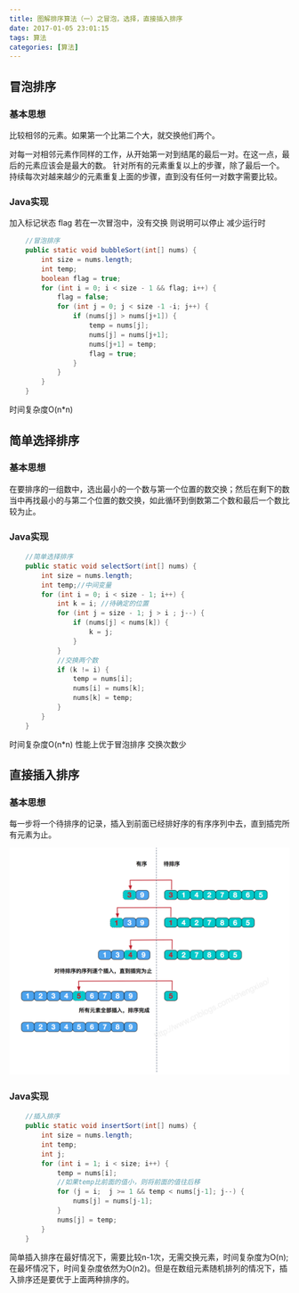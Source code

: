 ```yaml
---
title: 图解排序算法（一）之冒泡，选择，直接插入排序  
date: 2017-01-05 23:01:15
tags: 算法
categories: [算法]
---
```



## 冒泡排序

### 基本思想

比较相邻的元素。如果第一个比第二个大，就交换他们两个。

对每一对相邻元素作同样的工作，从开始第一对到结尾的最后一对。在这一点，最后的元素应该会是最大的数。 针对所有的元素重复以上的步骤，除了最后一个。持续每次对越来越少的元素重复上面的步骤，直到没有任何一对数字需要比较。

### Java实现

加入标记状态 flag 若在一次冒泡中，没有交换 则说明可以停止 减少运行时

```java
    //冒泡排序
    public static void bubbleSort(int[] nums) {
        int size = nums.length;
        int temp;
        boolean flag = true;
        for (int i = 0; i < size - 1 && flag; i++) {
            flag = false;
            for (int j = 0; j < size -1 -i; j++) {
                if (nums[j] > nums[j+1]) {
                    temp = nums[j];
                    nums[j] = nums[j+1];
                    nums[j+1] = temp;
                    flag = true;
                }
            }
        }
    }
```

时间复杂度O(n*n)

<!--more-->

## 简单选择排序

### 基本思想

在要排序的一组数中，选出最小的一个数与第一个位置的数交换；然后在剩下的数当中再找最小的与第二个位置的数交换，如此循环到倒数第二个数和最后一个数比较为止。

### Java实现

```java
    //简单选择排序
    public static void selectSort(int[] nums) {
        int size = nums.length;
        int temp;//中间变量
        for (int i = 0; i < size - 1; i++) {
            int k = i; //待确定的位置
            for (int j = size - 1; j > i ; j--) {
                if (nums[j] < nums[k]) {
                    k = j;
                }
            }
            //交换两个数
            if (k != i) {
                temp = nums[i];
                nums[i] = nums[k];
                nums[k] = temp;
            }
        }
    }
```
时间复杂度O(n*n) 性能上优于冒泡排序 交换次数少

## 直接插入排序

### 基本思想

每一步将一个待排序的记录，插入到前面已经排好序的有序序列中去，直到插完所有元素为止。

<img src="/img/201701/insertSort.png" alt="insert sort png" style="width: 600px;">

### Java实现

```java
    //插入排序
    public static void insertSort(int[] nums) {
        int size = nums.length;
        int temp;
        int j;
        for (int i = 1; i < size; i++) {
            temp = nums[i];
            //如果temp比前面的值小，则将前面的值往后移
            for (j = i;  j >= 1 && temp < nums[j-1]; j--) {
                nums[j] = nums[j-1];
            }
            nums[j] = temp;
        }
    }
```

简单插入排序在最好情况下，需要比较n-1次，无需交换元素，时间复杂度为O(n);在最坏情况下，时间复杂度依然为O(n2)。但是在数组元素随机排列的情况下，插入排序还是要优于上面两种排序的。





